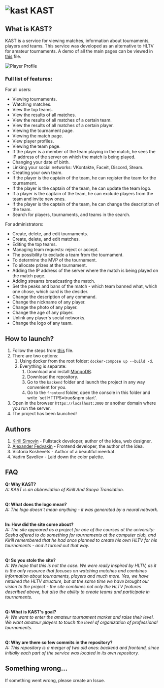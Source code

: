 # ![kast](https://github.com/Tamada4a/KAST/assets/99251317/17a7689a-43e7-45a0-8e47-5a74e86f936e) KAST

## What is KAST?
KAST is a service for viewing matches, information about tournaments, players and teams. This service was developed as an alternative to HLTV for amateur tournaments.
A demo of all the main pages can be viewed in <a href="https://github.com/Tamada4a/KAST/blob/main/docs/en/PagesDemo.md ">this</a> file.

![Player Profile](https://github.com/Tamada4a/KAST/assets/99251317/4814eca6-673d-4df3-bc18-25c4f4a743d7)

### Full list of features:
For all users:<ul>
<li>Viewing tournaments.</li>
<li>Watching matches.</li>
<li>View the top teams.</li>
<li>View the results of all matches.</li>
<li>View the results of all matches of a certain team.</li>
<li>View the results of all matches of a certain player.</li>
<li>Viewing the tournament page.</li>
<li>Viewing the match page.</li>
<li>View player profiles.</li>
<li>Viewing the team page.</li>
<li>If the player is a member of the team playing in the match, he sees the IP address of the server on which the match is being played.</li>
<li>Changing your date of birth.</li>
<li>Linking your social networks: VKontakte, Faceit, Discord, Steam.</li>
<li>Creating your own team.</li>
<li>If the player is the captain of the team, he can register the team for the tournament.</li>
<li>If the player is the captain of the team, he can update the team logo.</li>
<li>If a player is the captain of the team, he can exclude players from the team and invite new ones.</li>
<li>If the player is the captain of the team, he can change the description of the team.</li>
<li>Search for players, tournaments, and teams in the search.</li>
</ul>

For administrators:<ul>
<li>Create, delete, and edit tournaments.</li>
<li>Create, delete, and edit matches.</li>
<li>Editing the top teams.</li>
<li>Managing team requests: reject or accept.</li>
<li>The possibility to exclude a team from the tournament.</li>
<li>To determine the MVP of the tournament.</li>
<li>To allocate prizes at the tournament.</li>
<li>Adding the IP address of the server where the match is being played on the match page.</li>
<li>Adding streams broadcasting the match.</li>
<li>Set the peaks and bans of the match - which team banned what, which one chose, which card is the desider.</li>
<li>Change the description of any command.</li>
<li>Change the nickname of any player.</li>
<li>Change the photo of any player.</li>
<li>Change the age of any player.</li>
<li>Unlink any player's social networks.</li>
<li>Change the logo of any team.</li>
</ul>

## How to launch?
1. Follow the steps from <a href="https://github.com/Tamada4a/KAST/blob/main/docs/en/BeforeStart.md">this</a> file.
2. There are two options:
   1. Using docker from the root folder: `docker-compose up --build -d`.
   2. Everything is separate:
      1. Download and install <a href="https://www.mongodb.com/">MongoDB</a>.
      2. Download the repository.
      3. Go to the `backend` folder and launch the project in any way convenient for you.
      4. Go to the `frontend` folder, open the console in this folder and write `set HTTPS=true&npm start'.
3. Open in the browser `https://localhost:3000` or another domain where you run the server.
4. The project has been launched!

## Authors
1. <a href="https://github.com/Tamada4a">Kirill Simovin</a> - Fullstack developer, author of the idea, web designer.
2. <a href="https://github.com/ugly4">Alexander Fedyakin</a> - Frontend developer, the author of the idea.
3. Victoria Koshevets - Author of a beautiful meerkat.
4. Vadim Saveliev - Laid down the color palette.

## FAQ
<b>Q: Why KAST?</b>  
<i>A: KAST is an abbreviation of Kirill And Sanya Translation.</i><br></br>

<b>Q: What does the logo mean?</b>  
<i>A: The logo doesn't mean anything - it was generated by a neural network.</i><br></br>

<b>In: How did the site come about?</b>  
<i>A: The site appeared as a project for one of the courses at the university: Sasha offered to do something for tournaments at the computer club, and Kirill remembered that he had once planned to create his own HLTV for his tournaments - and it turned out that way.</i><br></br>

<b>Q: So you stole the site?</b>  
<i>A: We hope that this is not the case. We were really inspired by HLTV, as it is the only resource that focuses on watching matches and combines information about tournaments, players and much more. Yes, we have retained the HLTV structure, but at the same time we have brought our vision to the project - the site combines not only the HLTV features described above, but also the ability to create teams and participate in tournaments.</i><br></br>

<b>Q: What is KAST's goal?</b>  
<i>A: We want to enter the amateur tournament market and raise their level. We want amateur players to touch the level of organization of professional tournaments.</i><br></br>

<b>Q: Why are there so few commits in the repository?</b>  
<i>A: This repository is a merger of two old ones: backend and frontend, since initially each part of the service was located in its own repository.</i>

## Something wrong...
If something went wrong, please create an Issue.
